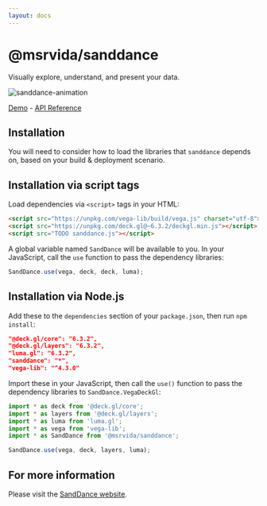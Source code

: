 ```yaml
---
layout: docs
---
```


# @msrvida/sanddance

Visually explore, understand, and present your data.

![sanddance-animation](https://user-images.githubusercontent.com/11507384/54236654-52d42800-44d1-11e9-859e-6c5d297a46d2.gif)

[Demo](/SandDance/app) - [API Reference](/SandDance/docs/sanddance/v1/api)

## Installation

You will need to consider how to load the libraries that `sanddance` depends on, based on your build & deployment scenario.

## Installation via script tags

Load dependencies via `<script>` tags in your HTML:
```html
<script src="https://unpkg.com/vega-lib/build/vega.js" charset="utf-8"></script>
<script src="https://unpkg.com/deck.gl@~6.3.2/deckgl.min.js"></script>
<script src="TODO sanddance.js"></script>
```

A global variable named `SandDance` will be available to you. In your JavaScript, call the `use` function to pass the dependency libraries:

```js
SandDance.use(vega, deck, deck, luma);
```

## Installation via Node.js

Add these to the `dependencies` section of your `package.json`, then run `npm install`:

```json
"@deck.gl/core": "6.3.2",
"@deck.gl/layers": "6.3.2",
"luma.gl": "6.3.2",
"sanddance": "*",
"vega-lib": "^4.3.0"
```

Import these in your JavaScript, then call the `use()` function to pass the dependency libraries to `SandDance.VegaDeckGl`:

```js
import * as deck from '@deck.gl/core';
import * as layers from '@deck.gl/layers';
import * as luma from 'luma.gl';
import * as vega from 'vega-lib';
import * as SandDance from '@msrvida/sanddance';

SandDance.use(vega, deck, layers, luma);
```

## For more information
Please visit the [SandDance website](/SandDance/).
